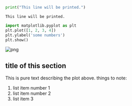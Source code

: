 ```python
print("This line will be printed.")
```

    This line will be printed.
    


```python
import matplotlib.pyplot as plt
plt.plot([1, 2, 3, 4])
plt.ylabel('some numbers')
plt.show()

```


![png](20221023-test-jupyter_files/20221023-test-jupyter_1_0.png)


## title of this section

This is pure text describing the plot above. things to note: 
1. list item number 1 
2. list item number 2
3. list item 3




```python

```
